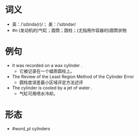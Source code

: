 # 词义
- 英：/ˈsɪlɪndə(r)/； 美：/ˈsɪlɪndər/
- #n (发动机的)气缸；圆筒；圆柱；(尤指用作容器的)圆筒状物
# 例句
- It was recorded on a wax cylinder .
	- 它被记录在一个蜡质圆柱上。
- The Review of the Least Region Method of the Cylinder Error
	- 圆柱度误差最小区域评定方法述评
- The cylinder is cooled by a jet of water .
	- 气缸可用喷水冷却。
# 形态
- #word_pl cylinders
